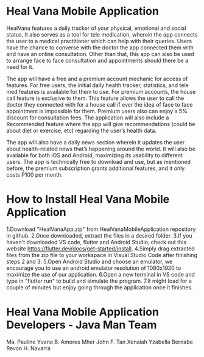# Heal Vana Mobile Application

HealVana features a daily tracker of your physical, emotional and social status. It also serves as a tool for tele medication, wherein the app connects the user to a medical practitioner which can help with their queries. Users have the chance to converse with the doctor the app connected them with and have an online consultation. Other than that, this app can also be used to arrange face to face consultation and appointments should there be a need for it.

The app will have a free and a premium account mechanic for access of features. For free users, the initial daily health tracker, statistics, and tele med features is available for them to use. For premium accounts, the house call feature is exclusive to them. This feature allows the user to call the doctor they connected with for a house call if ever the idea of face to face appointment is impossible for them. Premium users also can enjoy a 5% discount for consultation fees. The application will also include a Recommended feature where the app will give recommendations (could be about diet or exercise, etc) regarding the user’s health data.

The app will also have a daily news section wherein it updates the user about health-related news that’s happening around the world. It will also be available for both iOS and Android, maximizing its usability to different users. The app is technically free to download and use, but as mentioned before, the premium subscription grants additional features, and it only costs P100 per month.

# How to Install Heal Vana Mobile Application
1.Download "HealVanaApp.zip" from HealVanaMobileApplication repository in github.
2.Once downloaded, extract the files in a desired folder.
3.If you haven't downloaded VS code, flutter and Android Studio, check out this website https://flutter.dev/docs/get-started/install.
4.Simply drag extracted files from the zip file to your workspace in Visual Studio Code after finishing steps 2 and 3.
5.Open Android Studio and choose an emulator, we encourage you to use an android emulator resolution of 1080x1920 to maximize the use of our application.
6.Open a new terminal in VS code and type in "flutter run" to build and simulate the program.
7.It might load for a couple of minutes but enjoy going through the application once it finishes.

# Heal Vana Mobile Application Developers - Java Man Team
Ma. Pauline Yvana B. Amores
Mher John F. Tan
Xenaiah Yzabella Bernabe
Revon H. Navarra
